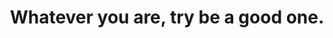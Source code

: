 ---
title: "Whatever you are, try be a good one."
attribution: "William Makepeace Thackeray"
related:
  - William Makepeace Thackeray - Wikipedia
tags:
  - William Makepeace Thackeray
  - Quote
  - You
---